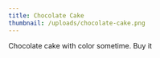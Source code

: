 ```yaml
---
title: Chocolate Cake
thumbnail: /uploads/chocolate-cake.png
---
```

Chocolate cake with color sometime. Buy it